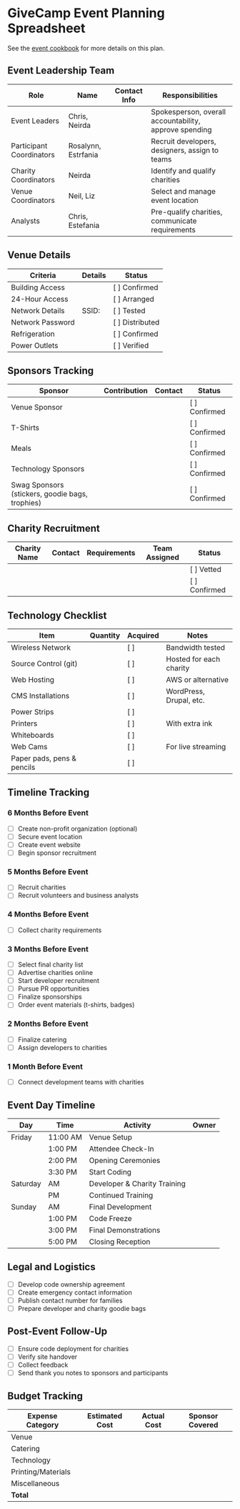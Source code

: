 # GiveCamp Event Planning Spreadsheet

See the [event cookbook](https://givecamp.org/get-involved/cookbook/) for more details on this plan.

## Event Leadership Team
| Role | Name | Contact Info | Responsibilities |
|------|------|--------------|-----------------|
| Event Leaders | Chris, Neirda | | Spokesperson, overall accountability, approve spending |
| Participant Coordinators | Rosalynn, Estrfania | | Recruit developers, designers, assign to teams |
| Charity Coordinators | Neirda | | Identify and qualify charities |
| Venue Coordinators | Neil, Liz | | Select and manage event location |
| Analysts | Chris, Estefania | | Pre-qualify charities, communicate requirements |

## Venue Details
| Criteria | Details | Status |
|----------|----------|--------|
| Building Access | | [ ] Confirmed |
| 24-Hour Access | | [ ] Arranged |
| Network Details | SSID: | [ ] Tested |
| Network Password | | [ ] Distributed |
| Refrigeration | | [ ] Confirmed |
| Power Outlets | | [ ] Verified |

## Sponsors Tracking
| Sponsor | Contribution | Contact | Status |
|---------|--------------|---------|--------|
| Venue Sponsor | | | [ ] Confirmed |
| T-Shirts | | | [ ] Confirmed |
| Meals | | | [ ] Confirmed |
| Technology Sponsors | | | [ ] Confirmed |
| Swag Sponsors (stickers, goodie bags, trophies) | | | [ ] Confirmed |

## Charity Recruitment
| Charity Name | Contact | Requirements | Team Assigned | Status |
|--------------|---------|--------------|---------------|--------|
| | | | | [ ] Vetted |
| | | | | [ ] Confirmed |

## Technology Checklist
| Item | Quantity | Acquired | Notes |
|------|----------|----------|-------|
| Wireless Network | | [ ] | Bandwidth tested |
| Source Control (git) | | [ ] | Hosted for each charity |
| Web Hosting | | [ ] | AWS or alternative |
| CMS Installations | | [ ] | WordPress, Drupal, etc. |
| Power Strips | | [ ] | |
| Printers | | [ ] | With extra ink |
| Whiteboards | | [ ] | |
| Web Cams | | [ ] | For live streaming |
| Paper pads, pens & pencils  | | [ ] | |

## Timeline Tracking
### 6 Months Before Event
- [ ] Create non-profit organization (optional)
- [ ] Secure event location
- [ ] Create event website
- [ ] Begin sponsor recruitment

### 5 Months Before Event
- [ ] Recruit charities
- [ ] Recruit volunteers and business analysts

### 4 Months Before Event
- [ ] Collect charity requirements

### 3 Months Before Event
- [ ] Select final charity list
- [ ] Advertise charities online
- [ ] Start developer recruitment
- [ ] Pursue PR opportunities
- [ ] Finalize sponsorships
- [ ] Order event materials (t-shirts, badges)

### 2 Months Before Event
- [ ] Finalize catering
- [ ] Assign developers to charities

### 1 Month Before Event
- [ ] Connect development teams with charities

## Event Day Timeline
| Day | Time | Activity | Owner |
|-----|------|----------|-------|
| Friday | 11:00 AM | Venue Setup | |
| | 1:00 PM | Attendee Check-In | |
| | 2:00 PM | Opening Ceremonies | |
| | 3:30 PM | Start Coding | |
| Saturday | AM | Developer & Charity Training | |
| | PM | Continued Training | |
| Sunday | AM | Final Development | |
| | 1:00 PM | Code Freeze | |
| | 3:00 PM | Final Demonstrations | |
| | 5:00 PM | Closing Reception | |

## Legal and Logistics
- [ ] Develop code ownership agreement
- [ ] Create emergency contact information
- [ ] Publish contact number for families
- [ ] Prepare developer and charity goodie bags

## Post-Event Follow-Up
- [ ] Ensure code deployment for charities
- [ ] Verify site handover
- [ ] Collect feedback
- [ ] Send thank you notes to sponsors and participants

## Budget Tracking
| Expense Category | Estimated Cost | Actual Cost | Sponsor Covered |
|-----------------|----------------|-------------|-----------------|
| Venue | | | |
| Catering | | | |
| Technology | | | |
| Printing/Materials | | | |
| Miscellaneous | | | |
| **Total** | | | |
